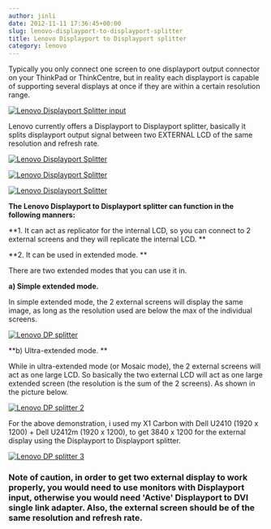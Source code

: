 ```yaml
---
author: jinli
date: 2012-11-11 17:36:45+00:00
slug: lenovo-displayport-to-displayport-splitter
title: Lenovo Displayport to Displayport splitter
category: lenovo
---
```

Typically you only connect one screen to one displayport output connector on your ThinkPad or ThinkCentre, but in reality each displayport is capable of supporting several displays at once if they are within a certain resolution range.

[![Lenovo Displayport Splitter input](http://farm9.staticflickr.com/8199/8160892610_abc7da9e6c_z.jpg)](http://www.flickr.com/photos/lead_org/8160892610/)

Lenovo currently offers a Displayport to Displayport splitter, basically it splits displayport output signal between two EXTERNAL LCD of the same resolution and refresh rate.

[![Lenovo Displayport Splitter](http://farm8.staticflickr.com/7115/8160872974_2c6aaa34d4.jpg)](http://www.flickr.com/photos/lead_org/8160872974/)

<!-- more -->

[![Lenovo Displayport Splitter](http://farm9.staticflickr.com/8486/8160861549_02fe9fdebc_z.jpg)](http://www.flickr.com/photos/lead_org/8160861549/)

[![Lenovo Displayport Splitter](http://farm8.staticflickr.com/7271/8160862489_3241bbc145_z.jpg)](http://www.flickr.com/photos/lead_org/8160862489/)

**The Lenovo Displayport to Displayport splitter can function in the following manners:**

**1. It can act as replicator for the internal LCD, so you can connect to 2 external screens and they will replicate the internal LCD. **

**2. It can be used in extended mode. **

There are two extended modes that you can use it in.

**a) Simple extended mode.**

In simple extended mode, the 2 external screens will display the same image, as long as the resolution used are below the max of the individual screens.

[![Lenovo DP splitter](http://farm9.staticflickr.com/8069/8174271447_ba80e9b2ec.jpg)](http://www.flickr.com/photos/lead_org/8174271447/)

**b) Ultra-extended mode. **

While in ultra-extended mode (or Mosaic mode), the 2 external screens will act as one large LCD. So basically the two external LCD will act as one large extended screen (the resolution is the sum of the 2 screens). As shown in the picture below.

[![Lenovo DP splitter 2](http://farm9.staticflickr.com/8345/8174303756_d4b9e335f5.jpg)](http://www.flickr.com/photos/lead_org/8174303756/)

For the above demonstration, i used my X1 Carbon with Dell U2410 (1920 x 1200) + Dell U2412m (1920 x 1200), to get 3840 x 1200 for the external display using the Displayport to Displayport splitter.

[![Lenovo DP splitter 3](http://farm9.staticflickr.com/8199/8174271221_685f8c67d1.jpg)](http://www.flickr.com/photos/lead_org/8174271221/)




### Note of caution, in order to get two external display to work properly, you would need to use monitors with Displayport input, otherwise you would need 'Active' Displayport to DVI single link adapter. Also, the external screen should be of the same resolution and refresh rate.




